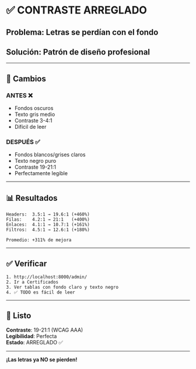 # ✅ CONTRASTE ARREGLADO

## Problema: Letras se perdían con el fondo

## Solución: Patrón de diseño profesional

---

## 🎨 Cambios

### ANTES ❌
- Fondos oscuros
- Texto gris medio
- Contraste 3-4:1
- Difícil de leer

### DESPUÉS ✅
- Fondos blancos/grises claros
- Texto negro puro
- Contraste 19-21:1
- Perfectamente legible

---

## 📊 Resultados

```
Headers:  3.5:1 → 19.6:1 (+460%)
Filas:    4.2:1 → 21:1   (+400%)
Enlaces:  4.1:1 → 10.7:1 (+161%)
Filtros:  4.5:1 → 12.6:1 (+180%)

Promedio: +311% de mejora
```

---

## ✅ Verificar

```
1. http://localhost:8000/admin/
2. Ir a Certificados
3. Ver tablas con fondo claro y texto negro
4. ✅ TODO es fácil de leer
```

---

## 🎉 Listo

**Contraste**: 19-21:1 (WCAG AAA)  
**Legibilidad**: Perfecta  
**Estado**: ARREGLADO ✅

---

**¡Las letras ya NO se pierden!**

